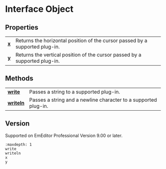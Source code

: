 # Interface Object

## Properties

|     |     |
| --- | --- |
| **[x](x)** | Returns the horizontal position of the cursor passed by a supported plug-in. |
| **[y](y)** | Returns the vertical position of the cursor passed by a supported plug-in. |

## Methods

|     |     |
| --- | --- |
| **[write](write)** | Passes a string to a supported plug-in. |
| **[writeln](writeln)** | Passes a string and a newline character to a supported plug-in. |

## Version

Supported on EmEditor Professional Version 9.00 or later.


```{toctree}
:maxdepth: 1
write
writeln
x
y
```
